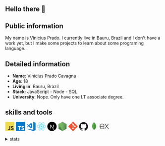 ## Hello there 👋

## Public information

My name is Vinicius Prado. I currently live in Bauru, Brazil and I don't have a work yet, but I make some projects to learn about some programing language.

## Detailed information

* **Name**: Vinicius Prado Cavagna
* **Age**: 18
* **Living in**: Bauru, Brazil
* **Stack**: JavaScript - Node - SQL
* **University**: Nope. Only have one I.T associate degree.

## skills and tools

<code><img height="30" src="https://raw.githubusercontent.com/devicons/devicon/master/icons/javascript/javascript-original.svg"></code>
<code><img height="30" src="https://raw.githubusercontent.com/devicons/devicon/master/icons/typescript/typescript-original.svg"></code>
<code><img height="30" src="https://raw.githubusercontent.com/github/explore/80688e429a7d4ef2fca1e82350fe8e3517d3494d/topics/visual-studio-code/visual-studio-code.png"></code>
<code><img height="30" src="https://raw.githubusercontent.com/devicons/devicon/master/icons/react/react-original.svg"></code>
<code><img height="30" src="https://raw.githubusercontent.com/devicons/devicon/daca2d1577e9ba62674a864f232320f03f0b6d5d/icons/nextjs/nextjs-original.svg"></code>
<code><img height="30" src="https://raw.githubusercontent.com/github/explore/80688e429a7d4ef2fca1e82350fe8e3517d3494d/topics/nodejs/nodejs.png"></code>
<code><img height="30" src="https://raw.githubusercontent.com/devicons/devicon/master/icons/git/git-plain.svg"></code>
<code><img height="30" src="https://github.com/devicons/devicon/blob/master/icons/github/github-original.svg"></code>
<code><img height="30" src="https://github.com/devicons/devicon/blob/master/icons/mongodb/mongodb-original.svg"></code>
<code><img height="30" src="https://github.com/devicons/devicon/blob/master/icons/express/express-original.svg"></code>

<details>
  <summary>stats</summary>
  
  
  ![stats](https://github-readme-stats.vercel.app/api?username=VinicinhuSZ&show_icons=true&theme=tokyonight&include_all_commits=true&count_private=true&show_icons=true&hide_rank=false&icon_color=6381AF&hide_title=true&disable_animations=true)

 ![langs](https://github-readme-stats.vercel.app/api/top-langs/?username=VinicinhuSZ&layout=compact&theme=tokyonight&include_all_commits=true&count_private=true&text_color=FFFF)
 
 [![wakatime](https://github-readme-stats.vercel.app/api/wakatime?username=vipra&layout=compact&theme=tokyonight&langs_count=5&text_color=FFFF)](https://wakatime.com/@vipra)
